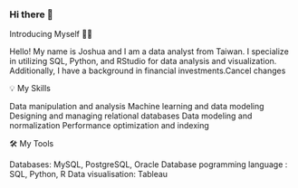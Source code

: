 ### Hi there 👋

Introducing Myself 🙋🏻‍

Hello! My name is Joshua and I am a data analyst from Taiwan. I specialize in utilizing SQL, Python, and RStudio for data analysis and visualization. Additionally, I have a background in financial investments.Cancel changes

💡 My Skills

Data manipulation and analysis
Machine learning and data modeling
Designing and managing relational databases
Data modeling and normalization 
Performance optimization and indexing 

🛠️ My Tools

Databases: MySQL, PostgreSQL, Oracle Database
pogramming language : SQL, Python, R
Data visualisation: Tableau 





<!--
**Joshua-Kao/Joshua-Kao** is a ✨ _special_ ✨ repository because its `README.md` (this file) appears on your GitHub profile.

Here are some ideas to get you started:

- 🔭 I’m currently working on ...
- 🌱 I’m currently learning ...
- 👯 I’m looking to collaborate on ...
- 🤔 I’m looking for help with ...
- 💬 Ask me about ...
- 📫 How to reach me: ...
- 😄 Pronouns: ...
- ⚡ Fun fact: ...
-->
